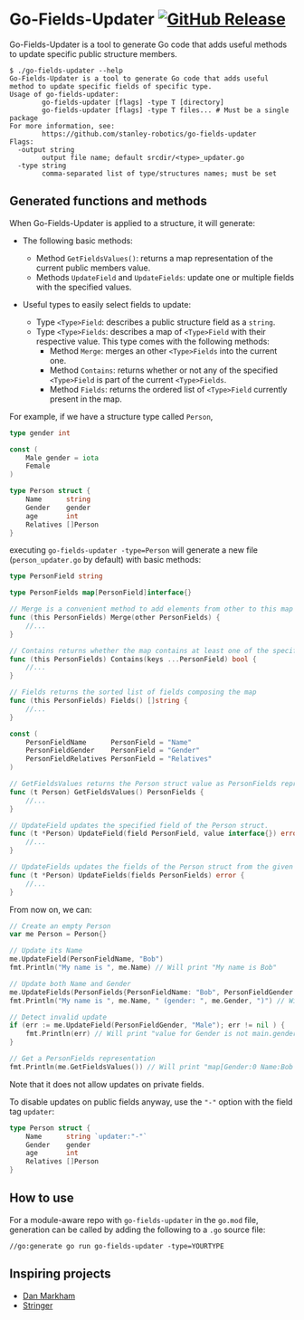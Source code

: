 # Go-Fields-Updater [![GitHub Release](https://img.shields.io/github/v/release/stanley-robotics/go-fields-updater)](https://github.com/Stanley-Robotics/go-fields-updater/releases)


Go-Fields-Updater is a tool to generate Go code that adds useful methods to update specific public structure members.


```
$ ./go-fields-updater --help
Go-Fields-Updater is a tool to generate Go code that adds useful method to update specific fields of specific type.
Usage of go-fields-updater:
        go-fields-updater [flags] -type T [directory]
        go-fields-updater [flags] -type T files... # Must be a single package
For more information, see:
        https://github.com/stanley-robotics/go-fields-updater
Flags:
  -output string
        output file name; default srcdir/<type>_updater.go
  -type string
        comma-separated list of type/structures names; must be set
```


## Generated functions and methods

When Go-Fields-Updater is applied to a structure, it will generate:

- The following basic methods:
  - Method `GetFieldsValues()`: returns a map representation of the current public members value.
  - Methods `UpdateField` and `UpdateFields`: update one or multiple fields with the specified values.

- Useful types to easily select fields to update:
  - Type `<Type>Field`: describes a public structure field as a `string`.
  - Type `<Type>Fields`: describes a map of `<Type>Field` with their respective value.
    This type comes with the following methods:
      - Method `Merge`: merges an other `<Type>Fields` into the current one.
      - Method `Contains`: returns whether or not any of the specified `<Type>Field` is part of the current `<Type>Fields`.
      - Method `Fields`: returns the ordered list of `<Type>Field` currently present in the map.

For example, if we have a structure type called `Person`,

```go
type gender int

const (
	Male gender = iota
	Female
)

type Person struct {
    Name      string
    Gender    gender
    age       int
    Relatives []Person
}
```

executing `go-fields-updater -type=Person` will generate a new file (`person_updater.go` by default) with basic methods:

```go
type PersonField string

type PersonFields map[PersonField]interface{}

// Merge is a convenient method to add elements from other to this map
func (this PersonFields) Merge(other PersonFields) {
	//...
}

// Contains returns whether the map contains at least one of the specified keys
func (this PersonFields) Contains(keys ...PersonField) bool {
	//...
}

// Fields returns the sorted list of fields composing the map
func (this PersonFields) Fields() []string {
	//...
}

const (
	PersonFieldName      PersonField = "Name"
	PersonFieldGender    PersonField = "Gender"
	PersonFieldRelatives PersonField = "Relatives"
)

// GetFieldsValues returns the Person struct value as PersonFields representation.
func (t Person) GetFieldsValues() PersonFields {
	//...
}

// UpdateField updates the specified field of the Person struct.
func (t *Person) UpdateField(field PersonField, value interface{}) error {
	//...
}

// UpdateFields updates the fields of the Person struct from the given fields map.
func (t *Person) UpdateFields(fields PersonFields) error {
	//...
}
```

From now on, we can:

```go
// Create an empty Person
var me Person = Person{}

// Update its Name
me.UpdateField(PersonFieldName, "Bob")
fmt.Println("My name is ", me.Name) // Will print "My name is Bob"

// Update both Name and Gender
me.UpdateFields(PersonFields{PersonFieldName: "Bob", PersonFieldGender: Male, })
fmt.Println("My name is ", me.Name, " (gender: ", me.Gender, ")") // Will print "My name is Bob (gender: 0)"

// Detect invalid update
if (err := me.UpdateField(PersonFieldGender, "Male"); err != nil ) {
    fmt.Println(err) // Will print "value for Gender is not main.gender (got string)"
}

// Get a PersonFields representation
fmt.Println(me.GetFieldsValues()) // Will print "map[Gender:0 Name:Bob Relatives:[]]"
```

Note that it does not allow updates on private fields.

To disable updates on public fields anyway, use the `"-"` option with the field tag `updater`:

```go
type Person struct {
    Name      string `updater:"-"`
    Gender    gender
    age       int
    Relatives []Person
}
```


## How to use

For a module-aware repo with `go-fields-updater` in the `go.mod` file, generation can be called by adding the following to a `.go` source file:

```golang
//go:generate go run go-fields-updater -type=YOURTYPE
```


## Inspiring projects

- [Dan Markham](https://github.com/dmarkham/enumer)
- [Stringer](https://godoc.org/golang.org/x/tools/cmd/stringer)
